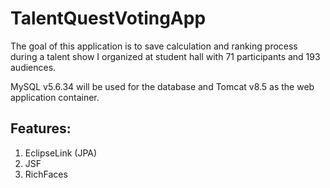# TalentQuestVotingApp

The goal of this application is to save calculation and ranking process during a talent show I organized at student hall with 71 participants and 193 audiences.

MySQL v5.6.34 will be used for the database and Tomcat v8.5 as the web application container.

## Features:
1. EclipseLink (JPA)
2. JSF
3. RichFaces
